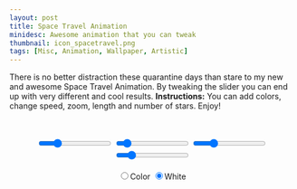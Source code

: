 ```yaml
---
layout: post
title: Space Travel Animation
minidesc: Awesome animation that you can tweak
thumbnail: icon_spacetravel.png
tags: [Misc, Animation, Wallpaper, Artistic]
---
```


There is no better distraction these quarantine days than stare to my new and awesome Space Travel Animation.
By tweaking the slider you can end up with very different and cool results.
**Instructions:** You can add colors, change speed, zoom, length and number of stars. Enjoy!

<br>
<script src="/assets/js/spacetravel.js"> </script>  

<div align="center">
<canvas id="gc" width="640" height="480"></canvas>
<br>
<input type="range" min="50" max="2000" value="500" class="nstars" id="nstars">
<input type="range" min="2" max="30" value="5" class="SstarL" id="SstarL">
<input type="range" min="5" max="25" value="10" class="Szoom" id="Szoom">
<input type="range" min="1" max="50" value="10" class="Sspeed" id="Sspeed">
<br>
<br>
<form>
  <input type="radio" name="color" id="colourfull">Color
  <input type="radio" name="color" id="white" checked>White
</form>
</div>

